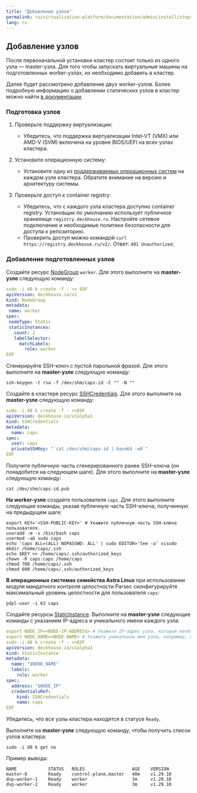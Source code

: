 ```yaml
---
title: "Добавление узлов"
permalink: ru/virtualization-platform/documentation/admin/install/steps/nodes.html
lang: ru
---
```


## Добавление узлов

После первоначальной установки кластер состоит только из одного узла — master-узла. Для того чтобы запускать виртуальные машины на подготовленных worker-узлах, их необходимо добавить в кластер.

Далее будет рассмотрено добавление двух worker-узлов. Более подробную информацию о добавлении статических узлов в кластер можно найти [в документации](../../platform-management/node-management/adding-node.html).

### Подготовка узлов

1. Проверьте поддержку виртуализации:
   - Убедитесь, что поддержка виртуализации Intel-VT (VMX) или AMD-V (SVM) включена на уровне BIOS/UEFI на всех узлах кластера.

1. Установите операционную систему:
   - Установите одну из [поддерживаемых операционных систем](../requirements.html#поддерживаемые-ос-для-узлов-платформы) на каждом узле кластера. Обратите внимание на версию и архитектуру системы.

1. Проверьте доступ к container registry:
   - Убедитесь, что с каждого узла кластера доступно container registry. Установщик по умолчанию использует публичное хранилище `registry.deckhouse.ru`. Настройте сетевое подключение и необходимые политики безопасности для доступа к репозиторию.
   - Проверить доступ можно командой `curl https://registry.deckhouse.ru/v2/`. Ответ: `401 Unauthorized`.

### Добавление подготовленных узлов

Создайте ресурс [NodeGroup](/products/virtualization-platform/reference/cr/nodegroup.html) `worker`. Для этого выполните на **master-узле** следующую команду:

```yaml
sudo -i d8 k create -f - << EOF
apiVersion: deckhouse.io/v1
kind: NodeGroup
metadata:
 name: worker
spec:
 nodeType: Static
 staticInstances:
   count: 2
   labelSelector:
     matchLabels:
       role: worker
EOF
```

Сгенерируйте SSH-ключ с пустой парольной фразой. Для этого выполните на **master-узле** следующую команду:

```shell
ssh-keygen -t rsa -f /dev/shm/caps-id -C "" -N ""
```

Создайте в кластере ресурс [SSHCredentials](/products/virtualization-platform/reference/cr/sshcredentials.html). Для этого выполните на **master-узле** следующую команду:

```yaml
sudo -i d8 k create -f - <<EOF
apiVersion: deckhouse.io/v1alpha1
kind: SSHCredentials
metadata:
  name: caps
spec:
  user: caps
  privateSSHKey: "`cat /dev/shm/caps-id | base64 -w0`"
EOF
```

Получите публичную часть сгенерированного ранее SSH-ключа (он понадобится на следующем шаге). Для этого выполните на **master-узле** следующую команду:

```shell
cat /dev/shm/caps-id.pub
```

**На worker-узле** создайте пользователя `caps`. Для этого выполните следующие команды, указав публичную часть SSH-ключа, полученную на предыдущем шаге:

```shell
export KEY='<SSH-PUBLIC-KEY>' # Укажите публичную часть SSH-ключа пользователя.
useradd -m -s /bin/bash caps
usermod -aG sudo caps
echo 'caps ALL=(ALL) NOPASSWD: ALL' | sudo EDITOR='tee -a' visudo
mkdir /home/caps/.ssh
echo $KEY >> /home/caps/.ssh/authorized_keys
chown -R caps:caps /home/caps
chmod 700 /home/caps/.ssh
chmod 600 /home/caps/.ssh/authorized_keys
```

**В операционных системах семейства Astra Linux** при использовании модуля мандатного контроля целостности Parsec сконфигурируйте максимальный уровень целостности для пользователя `caps`:

```shell
pdpl-user -i 63 caps
```

Создайте ресурcы [StaticInstance](/products/virtualization-platform/reference/cr/staticinstance.html).
Выполните на **master-узле** следующие команды с указанием IP-адреса и уникального имени каждого узла:

```yaml
export NODE_IP=<NODE-IP-ADDRESS> # Укажите IP-адрес узла, который необходимо подключить к кластеру.
export NODE_NAME=<NODE-NAME> # Укажите уникальное имя узла, например, dvp-worker-1.
sudo -i d8 k create -f - <<EOF
apiVersion: deckhouse.io/v1alpha1
kind: StaticInstance
metadata:
  name: "$NODE_NAME"
  labels:
    role: worker
spec:
  address: "$NODE_IP"
  credentialsRef:
    kind: SSHCredentials
    name: caps
EOF
```

Убедитесь, что все узлы кластера находятся в статусе `Ready`.

Выполните на **master-узле** следующую команду, чтобы получить список узлов кластера:

```shell
sudo -i d8 k get no
```

Пример вывода:

```console
NAME            STATUS   ROLES                  AGE    VERSION
master-0        Ready    control-plane,master   40m    v1.29.10
dvp-worker-1    Ready    worker                 3m     v1.29.10
dvp-worker-2    Ready    worker                 3m     v1.29.10
```
